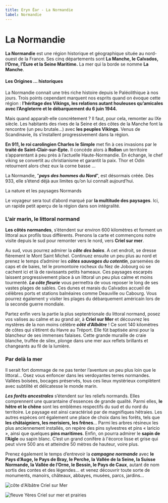 ```yaml
---
title: Eryn Ëar - La Normandie
label: Normandie
---
```

# La Normandie

**La Normandie** est une région historique et géographique située au nord-ouest de la France. Ses cinq départements sont **La Manche, le Calvados, l’Orne, l’Eure et la Seine Maritime.** La mer qui la borde se nomme **La Manche**.

#### **Les Origines … historiques**

La Normandie connait une très riche histoire depuis le Paléolithique à nos jours. Trois points cependant marquent nos esprits quand on évoque cette région : **l’héritage des Vikings, les relations autant houleuses qu’amicales avec l’Angleterre et le débarquement du 6 juin 1944.** 

Mais quand apparaît-elle concrètement ? Il faut, pour cela, remonter au IXe siècle. Les habitants des rives de la Seine et des côtes de la Manche font la rencontre (un peu brutale…) avec **les peuples Vikings**. Venus de Scandinavie, ils s’installent progressivement dans la région. 

**En 911, le roi carolingien Charles le Simple** met fin à ces invasions par le **traité de Saint-Clair-sur-Epte.** Il concède alors à **Rollon** un territoire s’apparentant à peu près à l’actuelle Haute-Normandie. En échange, le chef viking se convertit au christianisme et garantit la paix. Thor et Odin retournent alors chez eux la corne basse …

La Normandie, "***pays des hommes du Nord***", est désormais créée. Dès 933, elle s’étend déjà aux limites qu’on lui connaît aujourd’hui.

La nature et les paysages Normands 

Le voyageur sera tout d’abord marqué par **la multitude des paysages**. Ici, un rapide petit aperçu de la région dans son intégralité.

### L’air marin, le littoral normand

**Les côtés normandes**, s’étendent sur environ 600 kilomètres et forment un littoral aux profils tous différents. Prenons la carte et commençons notre visite depuis le sud pour remonter vers le nord, vers **Criel sur mer**.

Au sud, vous pourrez admirer la ***côte des baies***. A cet endroit, se dresse fièrement le Mont Saint Michel. Continuez ensuite un peu plus au nord et prenez le temps d’admirer les ***côtes sauvages du cotentin***, parsemées de caps et de baies, tel le promontoire rocheux du Nez de Jobourg où se cachent ici et là de ravissants petits hameaux. Ces paysages escarpés laissent progressivement place à un littoral un peu plus calme et moins tourmenté. ***La côte fleurie*** vous permettra de vous reposer le long de ses vastes plages de sables. Ces dunes et marais du Calvados accueil de célèbres ports et stations balnéaires comme Deauville ou Cabourg. Vous pourrez également y visiter les plages du débarquement américain lors de la seconde guerre mondiale.

Partez enfin vers la partie la plus septentrionale du littoral normand, posez vos valises au calme et au grand air, à **Criel sur Mer** et découvrez les mystères de la non moins célèbre ***côté d’Albâtre*** ! Ce sont 140 kilomètres de côtes qui s’étirent du Havre au Tréport. Elle fût baptisée ainsi pour la blancheur de ses immenses falaises. Cette grande muraille de craie blanche, truffée de silex, plonge dans une mer aux reflets brillants et changeants au fil de la lumière.

### Par delà la mer

Il serait fort dommage de ne pas tenter l’aventure un peu plus loin que le littoral… Osez vous enfoncer dans les verdoyantes terres normandes. Vallées boisées, bocages préservés, tous ces lieux mystérieux complètent avec subtilité et délicatesse le monde marin. 

***Les forêts ancestrales*** s’étendent sur les reliefs normands. Elles comprennent une quarantaine d'essences de grande qualité. Parmi elles, **le hêtre et le chêne** sont les emblèmes respectifs du sud et du nord du territoire. Le paysage est ainsi caractérisé par de magnifiques hêtraies. Les autres espèces ont également une place de choix dans les forêts, tels que **les châtaigniers, les merisiers, les frênes**... Parmi les arbres résineux les plus anciennement installés, on repère des pins sylvestres et pins « laricio », ainsi que quelques **pins maritimes**.  Enfin, on pourra admirer le **sapin de l’Aigle** ou sapin blanc. C’est un grand conifère à l'écorce lisse et grise qui peut vivre 500 ans et atteindre 50 mètres de hauteur, voire plus.

Prenez également le temps d’entrevoir la ***campagne normande*** avec **le Pays d’Auge, le Pays de Bray, le Perche, la Vallée de la Seine, la Suisse Normande, la Vallée de l’Orne, le Bessin, le Pays de Caux**, autant de nom sortis des contes et des légendes… et venez découvrir toute sorte de monuments, manoirs, châteaux, abbayes, musées, parcs, jardins… 

![côte d'Albâtre Criel sur Mer](/uploads/normandie_1.jpg)

![fleuve Yères Criel sur mer et prairies](/uploads/normandie_2.jpg)